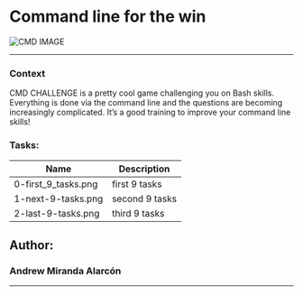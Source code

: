 <h1>Command line for the win</h1>


![CMD IMAGE](https://camo.githubusercontent.com/3aa6b94ff4a65ae7a2f2e123529c1c891b9d5780ce1b91a2fa672d946110c989/68747470733a2f2f636d646368616c6c656e67652e636f6d2f696d672f636d646368616c6c656e67652e706e67)

___

### Context 

CMD CHALLENGE is a pretty cool game challenging you on Bash skills. Everything is done via the command line and the questions are becoming increasingly complicated. It’s a good training to improve your command line skills!

### Tasks:

| Name | Description |
| ---------- | ---------- |
| 0-first_9_tasks.png   | first 9 tasks   |
| 1-next-9-tasks.png    | second 9 tasks   |
| 2-last-9-tasks.png   | third 9 tasks   |

## Author:

### Andrew Miranda Alarcón 
___
